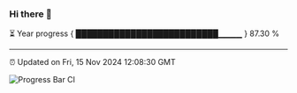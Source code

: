 ### Hi there 👋

⏳ Year progress { ██████████████████████████▁▁▁▁ } 87.30 %

---

⏰ Updated on Fri, 15 Nov 2024 12:08:30 GMT

![Progress Bar CI](https://github.com/liununu/liununu/workflows/Progress%20Bar%20CI/badge.svg)
